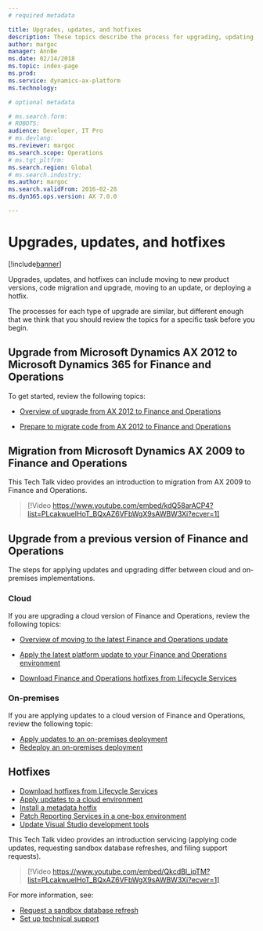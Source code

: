 ```yaml
---
# required metadata

title: Upgrades, updates, and hotfixes
description: These topics describe the process for upgrading, updating, and applying hotfixes to your Dynamics 365 for Finance and Operations environment and data.
author: margoc
manager: AnnBe
ms.date: 02/14/2018
ms.topic: index-page
ms.prod: 
ms.service: dynamics-ax-platform
ms.technology: 

# optional metadata

# ms.search.form: 
# ROBOTS: 
audience: Developer, IT Pro
# ms.devlang: 
ms.reviewer: margoc
ms.search.scope: Operations
# ms.tgt_pltfrm: 
ms.search.region: Global
# ms.search.industry: 
ms.author: margoc
ms.search.validFrom: 2016-02-28
ms.dyn365.ops.version: AX 7.0.0

---
```


# Upgrades, updates, and hotfixes

[!include[banner](../includes/banner.md)]

Upgrades, updates, and hotfixes can include moving to new product versions, code migration and upgrade, moving to an update, or deploying a hotfix. 

The processes for each type of upgrade are similar, but different enough that we think that you should review the topics for a specific task before you begin.

## Upgrade from Microsoft Dynamics AX 2012 to Microsoft Dynamics 365 for Finance and Operations

To get started, review the following topics:

- [Overview of upgrade from AX 2012 to Finance and Operations](upgrade-overview-2012.md)

- [Prepare to migrate code from AX 2012 to Finance and Operations](prepare-migration.md)

## Migration from Microsoft Dynamics AX 2009 to Finance and Operations
This Tech Talk video provides an introduction to migration from AX 2009 to Finance and Operations.

> [!Video https://www.youtube.com/embed/kdQ58arACP4?list=PLcakwueIHoT_BQxAZ6VFbWgX9sAWBW3Xi?ecver=1]

## Upgrade from a previous version of Finance and Operations

The steps for applying updates and upgrading differ between cloud and on-premises implementations. 

### Cloud
If you are upgrading a cloud version of Finance and Operations, review the following topics:

- [Overview of moving to the latest Finance and Operations update](upgrade-latest-update.md)

- [Apply the latest platform update to your Finance and Operations environment](upgrade-latest-platform-update.md)

- [Download Finance and Operations hotfixes from Lifecycle Services](download-hotfix-lcs.md)


### On-premises
If you are applying updates to a cloud version of Finance and Operations, review the following topic:

- [Apply updates to an on-premises deployment](../deployment/apply-updates-on-premises.md)
- [Redeploy an on-premises deployment](../deployment/redeploy-on-prem.md)

## Hotfixes

- [Download hotfixes from Lifecycle Services](download-hotfix-lcs.md)
- [Apply updates to a cloud environment](..\deployment\apply-deployable-package-system.md)
- [Install a metadata hotfix](install-metadata-hotfix-package.md)
- [Patch Reporting Services in a one-box environment](patch-reporting-service-environment.md)
- [Update Visual Studio development tools](../dev-tools/update-development-tools.md)

This Tech Talk video provides an introduction servicing (applying code updates, requesting sandbox database refreshes, and filing support requests). 

> [!Video https://www.youtube.com/embed/QkcdBI_ipTM?list=PLcakwueIHoT_BQxAZ6VFbWgX9sAWBW3Xi?ecver=1]

 For more information, see: 
- [Request a sandbox database refresh](../database/database-refresh.md)
- [Set up technical support](../lifecycle-services/support-experience.md) 
